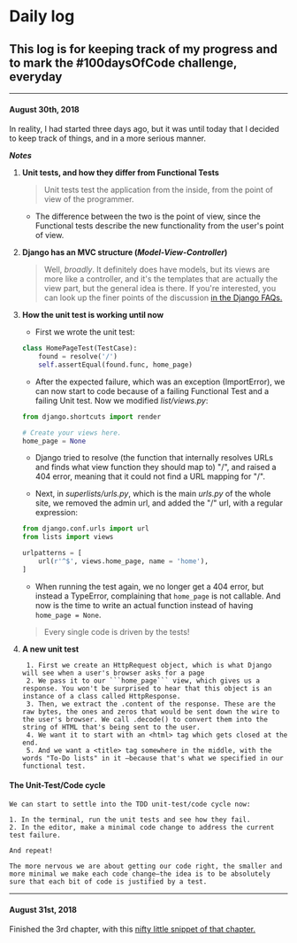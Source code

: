 # Daily log 

## This log is for keeping track of my progress and to mark the #100daysOfCode challenge, everyday

***

#### August 30th, 2018

In reality, I had started three days ago, but it was until today that I decided to keep track of things, and in a more serious manner. 

**_Notes_**

1. __Unit tests, and how they differ from Functional Tests__

    > Unit tests test the application from the inside, from the point of view of the programmer.

    + The difference between the two is the point of view, since the Functional tests describe the new functionality from the user's point of view.

2. __Django has an MVC structure (*Model-View-Controller*)__

    > Well, *broadly*. It definitely does have models, but its views are more like a controller, and it's the templates that are actually the view part, but the general idea is there. If you're interested, you can look up the finer points of the discussion [in the Django FAQs.](https://docs.djangoproject.com/en/1.11/faq/general/)

3. __How the unit test is working until now__

    + First we wrote the unit test:
    ```python
    class HomePageTest(TestCase):
        found = resolve('/')
        self.assertEqual(found.func, home_page)
    ```

    + After the expected failure, which was an exception (ImportError), we can now start to code because of a failing Functional Test and a failing Unit test. Now we modified *list/views.py*:
    ```python
    from django.shortcuts import render

    # Create your views here.
    home_page = None
    ```

    + Django tried to resolve (the function that internally resolves URLs and finds what view function they should map to) "/", and raised a 404 error, meaning that it could not find a URL mapping for "/".

    + Next, in *superlists/urls.py*, which is the main *urls.py* of the whole site, we removed the admin url, and added the "/" url, with a regular expression:
    ```python
    from django.conf.urls import url
    from lists import views

    urlpatterns = [
        url(r'^$', views.home_page, name = 'home'),
    ]
    ```

    + When running the test again, we no longer get a 404 error, but instead a TypeError, complaining that ```home_page``` is not callable. And now is the time to write an actual function instead of having ```home_page = None```. 
    > Every single code is driven by the tests!

4. __A new unit test__
    >
        1. First we create an HttpRequest object, which is what Django will see when a user's browser asks for a page
        2. We pass it to our ```home_page``` view, which gives us a response. You won't be surprised to hear that this object is an instance of a class called HttpResponse.
        3. Then, we extract the .content of the response. These are the raw bytes, the ones and zeros that would be sent down the wire to the user's browser. We call .decode() to convert them into the string of HTML that's being sent to the user.
        4. We want it to start with an <html> tag which gets closed at the end.
        5. And we want a <title> tag somewhere in the middle, with the words "To-Do lists" in it —because that's what we specified in our functional test.
    
#### The Unit-Test/Code cycle

> 
    We can start to settle into the TDD unit-test/code cycle now:

    1. In the terminal, run the unit tests and see how they fail.
    2. In the editor, make a minimal code change to address the current test failure.
    
    And repeat!

    The more nervous we are about getting our code right, the smaller and more minimal we make each code change—​the idea is to be absolutely sure that each bit of code is justified by a test.
    

***

#### August 31st, 2018

Finished the 3rd chapter, with this [nifty little snippet of that chapter.](http://www.obeythetestinggoat.com/book/chapter_unit_test_first_view.html#_unit_testing_a_view)
